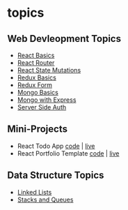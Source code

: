 # topics

## Web Devleopment Topics
- [React Basics](https://github.com/mlizchap/react-basics)
- [React Router](https://github.com/mlizchap/react-router)
- [React State Mutations](https://github.com/mlizchap/react-state-mutations)
- [Redux Basics](https://github.com/mlizchap/redux-basics)
- [Redux Form](https://github.com/mlizchap/redux-form)
- [Mongo Basics](https://github.com/mlizchap/mongo-basics)
- [Mongo with Express](https://github.com/mlizchap/mongo-express-basic)
- [Server Side Auth](https://github.com/mlizchap/server-side-auth)

## Mini-Projects
- React Todo App [code](https://github.com/mlizchap/react-todo-app) | [live](https://mlizchap.github.io/react-todo-app/) 
- React Portfolio Template [code](https://github.com/mlizchap/portfolio-template) | [live](http://mlizchap.github.io/portfolio-template)

## Data Structure Topics
- [Linked Lists](https://github.com/mlizchap/JS-linked-list)
- [Stacks and Queues](https://github.com/mlizchap/stacks-and-queues)
